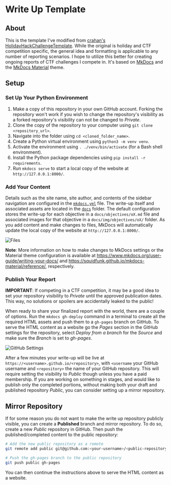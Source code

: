 # Write Up Template

## About

This is the template I've modified from [crahan's](https://github.com/crahan) [HolidayHackChallengeTemplate](https://github.com/crahan/HolidayHackChallengeTemplate/). While the original is holiday and CTF competition specific, the general idea and formatting is applicable to any number of reporting scenarios. I hope to utilize this better for creating ongoing reports of CTF challenges I compete in. It's based on [MkDocs](https://www.mkdocs.org) and the [MkDocs Material](https://squidfunk.github.io/mkdocs-material/) theme. 

## Setup

### Set Up Your Python Environment

1. Make a copy of this repository in your own GitHub account. Forking the repository won't work if you wish to change the repository's visibility as a forked repository's visibility can not be changed to _Private_.
2. Clone the copy of the repository to your computer using `git clone <repository_url>`.
3. Navigate into the folder using `cd <cloned_folder_name>`.
4. Create a Python virtual environment using `python3 -m venv venv`.
5. Activate the environment using `. ./venv/bin/activate` (for a Bash shell environment).
6. Install the Python package dependencies using `pip install -r requirements`.
7. Run `mkdocs serve` to start a local copy of the website at `http://127.0.0.1:8000/`.

### Add Your Content

Details such as the site name, site author, and contents of the sidebar navigation are configured in the [`mkdocs.yml`](mkdocs.yml) file. The write-up itself and associated assets are located in the [`docs`](docs/) folder. The default configuration stores the write-up for each objective in a `docs/objectives/oX.md` file and associated images for that objective in a `docs/img/objectives/oX/` folder. As you add content and make changes to files, MkDocs will automatically update the local copy of the website at `http://127.0.0.1:8000/`.

![Files](./img/files.png)

**Note**: More information on how to make changes to MkDocs settings or the Material theme configuration is available at https://www.mkdocs.org/user-guide/writing-your-docs/ and https://squidfunk.github.io/mkdocs-material/reference/, respectively.

### Publish Your Report

**IMPORTANT**: If competing in a CTF competition, it may be a good idea to set your repository visibility to _Private_ until the approved publication dates. This way, no solutions or spoilers are accidentally leaked to the public!

When ready to share your finalized report with the world, there are a couple of options. Run the `mkdocs gh-deploy` command in a terminal to create all the required HTML assets and push them to a `gh-pages` branch on GitHub. To serve the HTML content as a website go the _Pages_ section in the GitHub settings for the repository, select _Deploy from a branch_ for the _Source_ and make sure the _Branch_ is set to _gh-pages_.  

![GitHub Settings](./img/github_settings.png)

After a few minutes your write-up will be live at `https://<username>.github.io/<repository>`, with `<username` your GitHub username and `<repository>` the name of your GitHub repository. This will require setting the visibility to _Public_ though unless you have a paid membership. If you are working on something in stages, and would like to publish only the completed portions, without making both your draft and published repository _Public_, you can consider setting up a mirror repository.

## Mirror Repository

If for some reason you do not want to make the write up repository publicly visible, you can create a **Published** branch and mirror repository. To do so, create a new _Public_ repository in GitHub. Then push the published/completed content to the public repository:

```bash linenums="1" title="Mirror Setup"
# Add the new public repository as a remote
git remote add public git@github.com:<your-username>/<public-repository-name>.git

# Push the gh-pages branch to the public repository
git push public gh-pages
```
You can then continue the instructions above to serve the HTML content as a website.